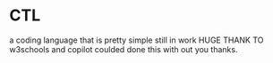 # CTL
a coding language that is pretty simple still in work HUGE THANK TO w3schools and copilot coulded done this with out you thanks.
